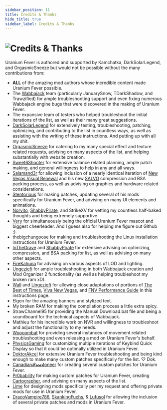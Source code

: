 ```yaml
---
sidebar_position: 11
title: Credits & Thanks
hide_title: true
sidebar_label: Credits & Thanks
---
```


# ![Credits &  Thanks](https://github.com/user-attachments/assets/860a6f93-1ecd-4300-bcdc-516349fdd9cb)

Uranium Fever is authored and supported by Kamchatka, DarkSolarLegend, and OrgasmicSneeze but would not be possible without the many contributions from:
- **ALL** of the amazing mod authors whose incredible content made Uranium Fever possible.
- The [Wabbajack](https://www.wabbajack.org/) team (particularly JanuarySnow, TDarkShadow, and Trawzified) for ample troubleshooting support and even fixing numerous Wabbajack engine bugs that were discovered in the making of Uranium Fever.
- The expansive team of testers who helped troubleshoot the initial iterations of the list, as well as their many great suggestions.
- [DarkSolarLegend](https://next.nexusmods.com/profile/darksolarlegend) for extensively testing, troubleshooting, patching, optimizing, and contributing to the list in countless ways, as well as assisting with the writing of these instructions. And putting up with all my shit.
- [OrgasmicSneeze](https://next.nexusmods.com/profile/OrgasmicSneeze) for catering to my many special effect and texture related requests, advising on many aspects of the list, and helping substantially with website creation.
- [Sweet6Shooter](https://next.nexusmods.com/profile/Sweet6Shooter) for extensive balance related planning, ample patch making, and general willingness to help in any and all ways.
- [Salamand3r](https://salamand3r.fail/) for allowing inclusion of a nearly identical iteration of [New Vegas Visual Renewal](https://salamand3r.fail/new-vegas-visual-renewal) and his new [SALVO](https://salamand3r.fail/salvo) compression and BSA packing process, as well as advising on graphics and hardware related considerations.
- [Stentorious](https://next.nexusmods.com/profile/Stentorious/) for making patches, updating several of his mods specifically for Uranium Fever, and advising on many UI elements and animations.
- [Norvito](https://next.nexusmods.com/profile/Norvito), [ShabbyPirate](https://next.nexusmods.com/profile/ShabbyPirate), and StrikeXV for vetting my countless half-baked thoughts and being extremely supportive.
- [Very](https://next.nexusmods.com/profile/verybadalt) for simultaneously being the official Uranium Fever mascot and biggest cheerleader. And I guess also for helping me figure out Github ;).
- thebigchungoose for making and troubleshooting the Linux installation instructions for Uranium Fever.
- [InTheGrave](https://next.nexusmods.com/profile/Inthegrave) and [ShabbyPirate](https://next.nexusmods.com/profile/ShabbyPirate) for extensive advising on optimizing, compression, and BSA packing for list, as well as advising on many other aspects.
- [FireKahuna](https://next.nexusmods.com/profile/FireKahuna) for advising on various aspects of LOD and lighting.
- [Ungeziefi](https://next.nexusmods.com/profile/Ungeziefi) for ample troubleshooting in both Wabbajack creation and Mod Organizer 2 functionality (as well as helping troubleshoot my broken ram xD).
- [Wall](https://next.nexusmods.com/profile/WallSoGB) and [Ungeziefi](https://next.nexusmods.com/profile/Ungeziefi) for allowing close adaptations of portions of [The Best of Times](https://thebestoftimes.moddinglinked.com/), [Viva New Vegas](https://vivanewvegas.moddinglinked.com/), and [FNV Performance Guide](https://performance.moddinglinked.com/falloutnv.html) in this instructions page.
- Elgen for the amazing banners and stylized text.
- My broken RAM for making the compilation process a little extra spicy.
- StrawChannel95 for providing the Manual Download.bat file and being a soundboard for the technical aspects of Wabbajack.
- Mathieu for his incredible work on NVR and willingness to troubleshoot and adjust the functionality to my needs.
- [Woooombat](https://next.nexusmods.com/profile/Woooombat) for providing several instances of movement related troubleshooting and even releasing a mod on Uranium Fever's behalf.
- [PhysicsGaming](https://next.nexusmods.com/profile/physicsgaming) for customizing multiple iterations of Keybind Quick Display so that it could be optimally utilized in Uranium Fever.
- [DoktorAkcel](https://next.nexusmods.com/profile/DoktorAkcel) for extensive Uranium Fever troubleshooting and being kind enough to make many custom patches specifically for the list. ♡ Dok.
- [Canadian𝓕𝓻𝓮𝓪𝓴oneer](https://next.nexusmods.com/profile/CanadianBaconeer) for creating several custom patches for Uranium Fever.
- [Pr0bability](https://next.nexusmods.com/profile/Pr0bability) for making custom patches for Uranium Fever, creating [Cartographer](https://www.nexusmods.com/newvegas/mods/88451), and advising on many aspects of the list.
- [Lime](https://next.nexusmods.com/profile/LimeMods) for designing mods specifically per my request and offering private mods for use in Uranium Fever.
- [DracoVampire786](https://next.nexusmods.com/profile/DracoVampire786), [SkankingFuchs](https://next.nexusmods.com/profile/kittayman), & [Lufusol](https://next.nexusmods.com/profile/lufusol) for allowing the inclusion of several private patches and mods in Uranium Fever.
